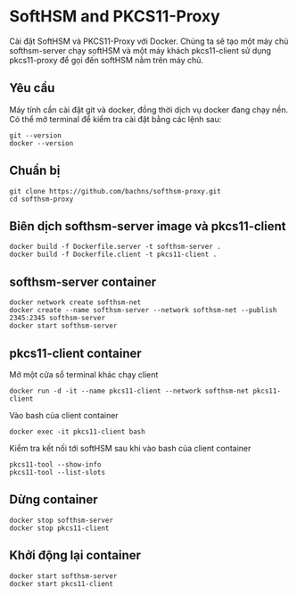 # SoftHSM and PKCS11-Proxy

Cài đặt SoftHSM và PKCS11-Proxy với Docker. Chúng ta sẽ tạo một máy chủ softhsm-server chạy softHSM và một máy khách pkcs11-client sử dụng pkcs11-proxy để gọi đến softHSM nằm trên máy chủ.

## Yêu cầu

Máy tính cần cài đặt git và docker, đồng thời dịch vụ docker đang chạy nền. Có thể mở terminal để kiểm tra cài đặt bằng các lệnh sau:

```
git --version 
docker --version
```

## Chuẩn bị

```
git clone https://github.com/bachns/softhsm-proxy.git
cd softhsm-proxy
```

## Biên dịch softhsm-server image và pkcs11-client

```
docker build -f Dockerfile.server -t softhsm-server .
docker build -f Dockerfile.client -t pkcs11-client .
```

## softhsm-server container

```
docker network create softhsm-net
docker create --name softhsm-server --network softhsm-net --publish 2345:2345 softhsm-server
docker start softhsm-server
```

## pkcs11-client container

Mở một cửa sổ terminal khác chạy client
```
docker run -d -it --name pkcs11-client --network softhsm-net pkcs11-client
```

Vào bash của client container
```
docker exec -it pkcs11-client bash 
```

Kiểm tra kết nối tới softHSM sau khi vào bash của client container
```
pkcs11-tool --show-info
pkcs11-tool --list-slots
```


## Dừng container

```
docker stop softhsm-server
docker stop pkcs11-client
```

## Khởi động lại container

```
docker start softhsm-server
docker start pkcs11-client
```
